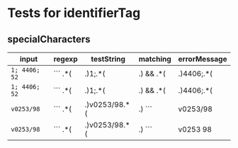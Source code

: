 # Tests for identifierTag

## specialCharacters

| input               | regexp                                                                    | testString    | matching | errorMessage |
| ------------------- | ------------------------------------------------------------------------- | ------------- | -------- | ------------ |
| ``` 1; 4406; 52 ``` | ``` .*( |\.)1;.*( |\.) && .*( |\.)4406;.*( |\.) && .*( |\.)52.*( |\.) ``` |  1; 4406; 52  | true     |              |
| ``` 1; 4406; 52 ``` | ``` .*( |\.)1;.*( |\.) && .*( |\.)4406;.*( |\.) && .*( |\.)52.*( |\.) ``` |  1; 4406;     | false    |              |
| ``` v0253/98 ```    | ``` .*( |\.)v0253/98.*( |\.) ```                                          |  v0253/98     | true     |              |
| ``` v0253/98 ```    | ``` .*( |\.)v0253/98.*( |\.) ```                                          |  v0253 98     | false    |              |